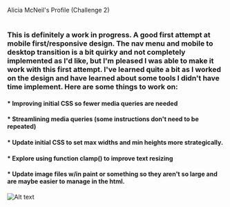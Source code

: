 Alicia McNeil's Profile (Challenge 2)
#
### This is definitely a work in progress. A good first attempt at mobile first/responsive design. The nav menu and mobile to desktop transition is a bit quirky and not completely implemented as I'd like, but I'm pleased I was able to make it work with this first attempt. I've learned quite a bit as I worked on the design and have learned about some tools I didn't have time implement. Here are some things to work on:


#### * Improving initial CSS so fewer media queries are needed
#### * Streamlining media queries (some instructions don't need to be repeated)
#### * Update initial CSS to set max widths and min heights more strategically.
#### * Explore using function clamp() to improve text resizing
#### * Update image files w/in paint or something so they aren't so large and are maybe easier to manage in the html.

![Alt text](./assets/images/profile_screenshot.png?raw=true "Assignment Screenshot")
